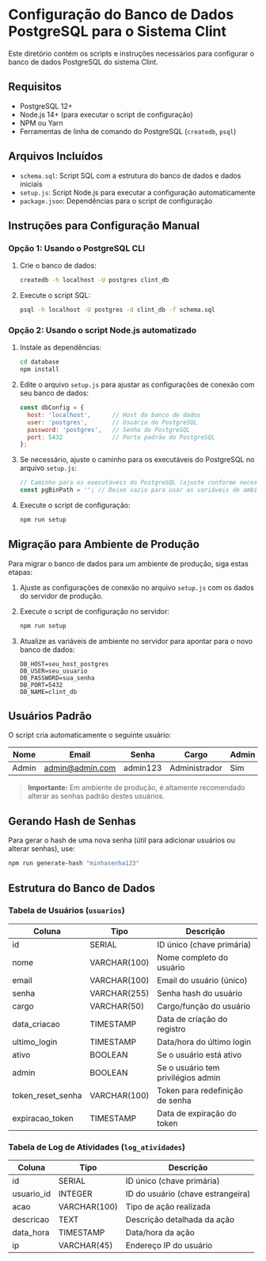 # Configuração do Banco de Dados PostgreSQL para o Sistema Clint

Este diretório contém os scripts e instruções necessários para configurar o banco de dados PostgreSQL do sistema Clint.

## Requisitos

- PostgreSQL 12+ 
- Node.js 14+ (para executar o script de configuração)
- NPM ou Yarn
- Ferramentas de linha de comando do PostgreSQL (`createdb`, `psql`)

## Arquivos Incluídos

- `schema.sql`: Script SQL com a estrutura do banco de dados e dados iniciais
- `setup.js`: Script Node.js para executar a configuração automaticamente
- `package.json`: Dependências para o script de configuração

## Instruções para Configuração Manual

### Opção 1: Usando o PostgreSQL CLI

1. Crie o banco de dados:
   ```bash
   createdb -h localhost -U postgres clint_db
   ```

2. Execute o script SQL:
   ```bash
   psql -h localhost -U postgres -d clint_db -f schema.sql
   ```

### Opção 2: Usando o script Node.js automatizado

1. Instale as dependências:
   ```bash
   cd database
   npm install
   ```

2. Edite o arquivo `setup.js` para ajustar as configurações de conexão com seu banco de dados:
   ```javascript
   const dbConfig = {
     host: 'localhost',      // Host do banco de dados
     user: 'postgres',       // Usuário do PostgreSQL
     password: 'postgres',   // Senha do PostgreSQL
     port: 5432              // Porta padrão do PostgreSQL
   };
   ```

3. Se necessário, ajuste o caminho para os executáveis do PostgreSQL no arquivo `setup.js`:
   ```javascript
   // Caminho para os executáveis do PostgreSQL (ajuste conforme necessário)
   const pgBinPath = ''; // Deixe vazio para usar as variáveis de ambiente
   ```

4. Execute o script de configuração:
   ```bash
   npm run setup
   ```

## Migração para Ambiente de Produção

Para migrar o banco de dados para um ambiente de produção, siga estas etapas:

1. Ajuste as configurações de conexão no arquivo `setup.js` com os dados do servidor de produção.

2. Execute o script de configuração no servidor:
   ```bash
   npm run setup
   ```

3. Atualize as variáveis de ambiente no servidor para apontar para o novo banco de dados:
   ```
   DB_HOST=seu_host_postgres
   DB_USER=seu_usuario
   DB_PASSWORD=sua_senha
   DB_PORT=5432
   DB_NAME=clint_db
   ```

## Usuários Padrão

O script cria automaticamente o seguinte usuário:

| Nome        | Email              | Senha    | Cargo        | Admin |
|-------------|--------------------| ---------|--------------| ------|
| Admin       | admin@admin.com    | admin123 | Administrador| Sim   |

> **Importante:** Em ambiente de produção, é altamente recomendado alterar as senhas padrão destes usuários.

## Gerando Hash de Senhas

Para gerar o hash de uma nova senha (útil para adicionar usuários ou alterar senhas), use:

```bash
npm run generate-hash "minhasenha123"
```

## Estrutura do Banco de Dados

### Tabela de Usuários (`usuarios`)

| Coluna           | Tipo         | Descrição                            |
|------------------|--------------|--------------------------------------|
| id               | SERIAL       | ID único (chave primária)            |
| nome             | VARCHAR(100) | Nome completo do usuário             |
| email            | VARCHAR(100) | Email do usuário (único)             |
| senha            | VARCHAR(255) | Senha hash do usuário                |
| cargo            | VARCHAR(50)  | Cargo/função do usuário              |
| data_criacao     | TIMESTAMP    | Data de criação do registro          |
| ultimo_login     | TIMESTAMP    | Data/hora do último login            |
| ativo            | BOOLEAN      | Se o usuário está ativo              |
| admin            | BOOLEAN      | Se o usuário tem privilégios admin   |
| token_reset_senha| VARCHAR(100) | Token para redefinição de senha      |
| expiracao_token  | TIMESTAMP    | Data de expiração do token           |

### Tabela de Log de Atividades (`log_atividades`)

| Coluna     | Tipo         | Descrição                        |
|------------|--------------|----------------------------------|
| id         | SERIAL       | ID único (chave primária)        |
| usuario_id | INTEGER      | ID do usuário (chave estrangeira)|
| acao       | VARCHAR(100) | Tipo de ação realizada           |
| descricao  | TEXT         | Descrição detalhada da ação      |
| data_hora  | TIMESTAMP    | Data/hora da ação                |
| ip         | VARCHAR(45)  | Endereço IP do usuário           | 